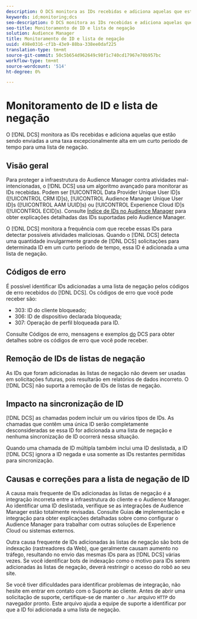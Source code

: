 ```yaml
---
description: O DCS monitora as IDs recebidas e adiciona aquelas que estão sendo enviadas a uma taxa excepcionalmente alta durante um curto período de tempo para uma lista de negação.
keywords: id;monitoring;dcs
seo-description: O DCS monitora as IDs recebidas e adiciona aquelas que estão sendo enviadas a uma taxa excepcionalmente alta durante um curto período de tempo para uma lista de negação.
seo-title: Monitoramento de ID e lista de negação
solution: Audience Manager
title: Monitoramento de ID e lista de negação
uuid: 498e0316-cf1b-43e9-88ba-338ee0daf225
translation-type: tm+mt
source-git-commit: 50c5b654d962649c98f1c740cd17967e70b957bc
workflow-type: tm+mt
source-wordcount: '514'
ht-degree: 0%

---
```



# Monitoramento de ID e lista de negação

O [!DNL DCS] monitora as IDs recebidas e adiciona aquelas que estão sendo enviadas a uma taxa excepcionalmente alta em um curto período de tempo para uma lista de negação.

## Visão geral

Para proteger a infraestrutura do Audience Manager contra atividades mal-intencionadas, o [!DNL DCS] usa um algoritmo avançado para monitorar as IDs recebidas. Podem ser [!UICONTROL Data Provider Unique User ID]s ([!UICONTROL CRM ID]s), [!UICONTROL Audience Manager Unique User ID]s ([!UICONTROL AAM UUID]s) ou [!UICONTROL Experience Cloud ID]s ([!UICONTROL ECID]s). Consulte [Índice de IDs no Audience Manager](../../../reference/ids-in-aam.md) para obter explicações detalhadas das IDs suportadas pelo Audience Manager.

O [!DNL DCS] monitora a frequência com que recebe essas IDs para detectar possíveis atividades maliciosas. Quando o [!DNL DCS] detecta uma quantidade invulgarmente grande de [!DNL DCS] solicitações para determinada ID em um curto período de tempo, essa ID é adicionada a uma lista de negação.

## Códigos de erro

É possível identificar IDs adicionadas a uma lista de negação pelos códigos de erro recebidos do [!DNL DCS]. Os códigos de erro que você pode receber são:

* 303: ID do cliente bloqueado;
* 306: ID de dispositivo declarada bloqueada;
* 307: Operação de perfil bloqueada para ID.

Consulte Códigos de erro, mensagens e exemplos [do](dcs-error-codes.md) DCS para obter detalhes sobre os códigos de erro que você pode receber.

## Remoção de IDs de listas de negação

As IDs que foram adicionadas às listas de negação não devem ser usadas em solicitações futuras, pois resultarão em relatórios de dados incorreto. O [!DNL DCS] não suporta a remoção de IDs de listas de negação.

## Impacto na sincronização de ID

[!DNL DCS] as chamadas podem incluir um ou vários tipos de IDs. As chamadas que contêm uma única ID serão completamente desconsideradas se essa ID for adicionada a uma lista de negação e nenhuma sincronização de ID ocorrerá nessa situação.

Quando uma chamada de ID múltipla também inclui uma ID deslistada, a ID [!DNL DCS] ignora a ID negada e usa somente as IDs restantes permitidas para sincronização.

## Causas e correções para a lista de negação de ID

A causa mais frequente de IDs adicionadas às listas de negação é a integração incorreta entre a infraestrutura do cliente e o Audience Manager. Ao identificar uma ID deslistada, verifique se as integrações de Audience Manager estão totalmente revisadas. Consulte Guias **de** implementação e integração para obter explicações detalhadas sobre como configurar o Audience Manager para trabalhar com outras soluções de Experience Cloud ou sistemas externos.

Outra causa frequente de IDs adicionadas às listas de negação são bots de indexação (rastreadores da Web), que geralmente causam aumento no tráfego, resultando no envio das mesmas IDs para as [!DNL DCS] várias vezes. Se você identificar bots de indexação como o motivo para IDs serem adicionadas às listas de negação, deverá restringir o acesso do robô ao seu site.

Se você tiver dificuldades para identificar problemas de integração, não hesite em entrar em contato com o Suporte ao cliente. Antes de abrir uma solicitação de suporte, certifique-se de manter o `.har` arquivo `HTTP` do navegador pronto. Este arquivo ajuda a equipe de suporte a identificar por que a ID foi adicionada a uma lista de negação.